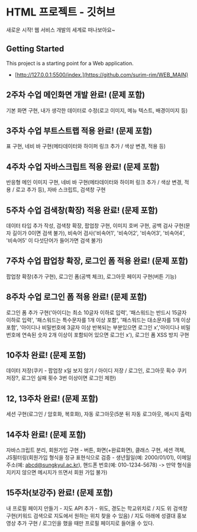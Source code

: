 # HTML 프로젝트 - 깃허브

새로운 시작! 웹 서비스 개발의 세계로 떠나보아요~

## Getting Started

This project is a starting point for a Web application.

- [http://127.0.0.1:5500/index.](https://github.com/surim-rim/WEB_MAIN)


## 2주차 수업 메인화면 개발 완료! (문제 포함)
기본 화면 구현, 내가 생각한 데이터로 수정(로고 이미지, 메뉴 텍스트, 배경이미지 등)

## 3주차 수업 부트스트랩 적용 완료! (문제 포함)
표 구현, 네비 바 구현(메타데이터와 하이퍼 링크 추가 / 색상 변경, 적용 등)

## 4주차 수업 자바스크립트 적용 완료! (문제 포함)
반응형 메인 이미지 구현, 네비 바 구현(메타데이터와 하이퍼 링크 추가 / 색상 변경, 적용 / 로고 추가 등), 자바 스크립트, 검색창 구현

## 5주차 수업 검색창(확장) 적용 완료! (문제 포함)
데이터 타입 추가 작성, 검색창 확장, 팝업창 구현, 이미지 호버 구현, 공백 검사 구현(문자 길이가 0이면 검색 불가), 비속어 검사('비속어1', '비속어2', '비속어3', '비속어4', '비속어5' 이 다섯단어가 들어가면 검색 불가)

## 7주차 수업 팝업창 확장, 로그인 폼 적용 완료! (문제 포함)
팝업창 확장(추가 구현), 로그인 폼(공백 체크), 로그아웃 페이지 구현(버튼 기능)

## 8주차 수업 로그인 폼 적용 완료! (문제 포함)
로그인 폼 추가 구현('아이디는 최소 10글자 이하로 입력', '패스워드는 반드시 15글자 이하로 입력', '패스워드는 특수문자를 1개 이상 포함', '패스워드는 대소문자를 1개 이상 포함', '아이디나 비밀번호에 3글자 이상 반복되는 부분있으면 로그인 x','아이디나 비밀번호에 연속된 숫자 2개 이상이 포함되어 있으면 로그인 x'), 로그인 폼 XSS 방지 구현

## 10주차 완료! (문제 포함)
데이터 저장(쿠키 - 팝업창 x일 보지 않기 / 아이디 저장 / 로그인, 로그아웃 획수 쿠키 저장?, 로그인 실패 횟수 3번 이상이면 로그인 제한)

## 12, 13주차 완료! (문제 포함)
세션 구현(로그인 / 암호화, 복호화), 자동 로그아웃(5분 뒤 자동 로그아웃, 메시지 출력)

## 14주차 완료! (문제 포함)
자바스크립트 분리, 회원가입 구현 - 버튼, 화면(+완료화면), 클래스 구현, 세션 객체, JS필터링(회원가입 형식을 정규 표현식으로 검증 - 생년월일(예: 2000/01/01), 이메일 주소(예: abcd@sungkyul.ac.kr), 핸드폰 번호(예: 010-1234-5678) -> 만약 형식을 지키지 않으면 메시지가 뜨면서 회원 가입 불가)

## 15주차(보강주) 완료! (문제 포함)
내 프로필 페이지 만들기 - 지도 API 추가 - 위도, 경도는 학교위치로 / 지도 위 검색창 구현(키워드 검색으로 지도에서 원하는 위치 찾을 수 있음) / 지도 아래에 성결대 홍보 영상 추가 구현 / 로그인을 했을 때만 프로필 페이지로 들어올 수 있다.